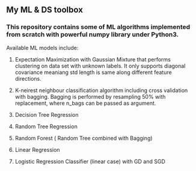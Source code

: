 ## My ML & DS toolbox

### This repository contains some of ML algorithms implemented from scratch with powerful numpy library under Python3.

Available ML models include:

1. Expectation Maximization with Gaussian Mixture that performs clustering on data set with unknown labels.
   It only supports diagonal covariance meaniang std length is same along different feature directions. 

2. K-neirest neighbour classification algorithm including cross validation with bagging. Bagging is
   performed by resampling 50% with replacement, where n_bags can be passed as argument.  

3. Decision Tree Regression

4. Random Tree Regression

5. Random Forest ( Random Tree combined with Bagging)

6. Linear Regression

7. Logistic Regression Classifier (linear case) with GD and SGD

